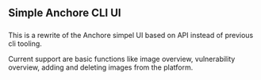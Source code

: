 ## Simple Anchore CLI UI

##### 

This is a rewrite of the Anchore simpel UI based on API instead of previous cli tooling.

Current support are basic functions like image overview, vulnerability overview, adding and deleting images from the platform.
